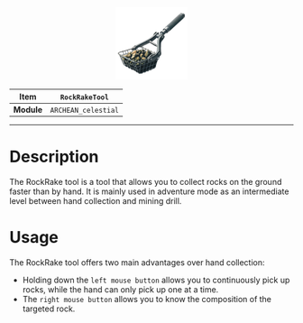 <p align="center">
    <img src="RockRakeTool.png" />
</p>

|Item|`RockRakeTool`|
|---|---|
|**Module**|`ARCHEAN_celestial`|

---

# Description
The RockRake tool is a tool that allows you to collect rocks on the ground faster than by hand. It is mainly used in adventure mode as an intermediate level between hand collection and mining drill.

# Usage
The RockRake tool offers two main advantages over hand collection:
- Holding down the `left mouse button` allows you to continuously pick up rocks, while the hand can only pick up one at a time.
- The `right mouse button` allows you to know the composition of the targeted rock.
